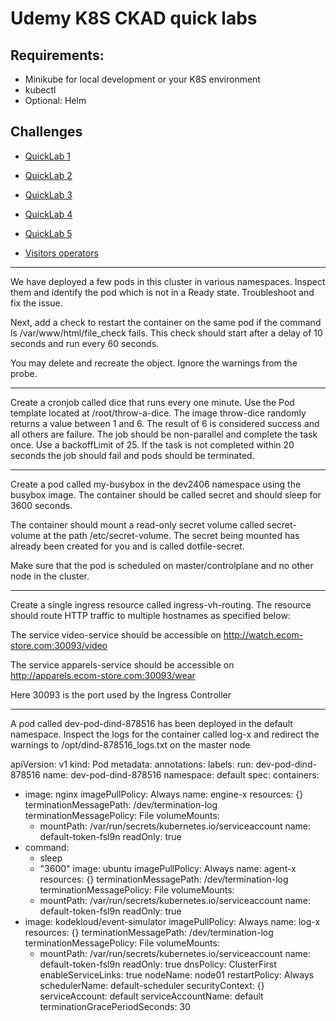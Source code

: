 # Udemy K8S CKAD quick labs

## Requirements:

- Minikube for local development or your K8S environment
- kubectl
- Optional: Helm

## Challenges

- [QuickLab 1](./exercise1/challenge.md)
- [QuickLab 2](./exercise2/challenge.md)
- [QuickLab 3](./exercise3/challenge.md)
- [QuickLab 4](./exercise4/challenge.md)
- [QuickLab 5](./exercise5/challenge.md)

- [Visitors operators](./operators/visitors_dashboard/challenge.md)


---

We have deployed a few pods in this cluster in various namespaces. Inspect them and identify the pod which is not in a Ready state. Troubleshoot and fix the issue.

Next, add a check to restart the container on the same pod if the command ls /var/www/html/file_check fails. This check should start after a delay of 10 seconds and run every 60 seconds.

You may delete and recreate the object. Ignore the warnings from the probe.

---

Create a cronjob called dice that runs every one minute. Use the Pod template located at /root/throw-a-dice. The image throw-dice randomly returns a value between 1 and 6. The result of 6 is considered success and all others are failure.
The job should be non-parallel and complete the task once. Use a backoffLimit of 25.
If the task is not completed within 20 seconds the job should fail and pods should be terminated.

---

Create a pod called my-busybox in the dev2406 namespace using the busybox image. The container should be called secret and should sleep for 3600 seconds.

The container should mount a read-only secret volume called secret-volume at the path /etc/secret-volume. The secret being mounted has already been created for you and is called dotfile-secret.

Make sure that the pod is scheduled on master/controlplane and no other node in the cluster.

---

Create a single ingress resource called ingress-vh-routing. The resource should route HTTP traffic to multiple hostnames as specified below:

The service video-service should be accessible on http://watch.ecom-store.com:30093/video

The service apparels-service should be accessible on http://apparels.ecom-store.com:30093/wear

Here 30093 is the port used by the Ingress Controller

---

A pod called dev-pod-dind-878516 has been deployed in the default namespace. 
Inspect the logs for the container called log-x and redirect the warnings to /opt/dind-878516_logs.txt on the master node


apiVersion: v1
kind: Pod
metadata:
  annotations:
  labels:
    run: dev-pod-dind-878516
  name: dev-pod-dind-878516
  namespace: default
spec:
  containers:
  - image: nginx
    imagePullPolicy: Always
    name: engine-x
    resources: {}
    terminationMessagePath: /dev/termination-log
    terminationMessagePolicy: File
    volumeMounts:
    - mountPath: /var/run/secrets/kubernetes.io/serviceaccount
      name: default-token-fsl9n
      readOnly: true
  - command:
    - sleep
    - "3600"
    image: ubuntu
    imagePullPolicy: Always
    name: agent-x
    resources: {}
    terminationMessagePath: /dev/termination-log
    terminationMessagePolicy: File
    volumeMounts:
    - mountPath: /var/run/secrets/kubernetes.io/serviceaccount
      name: default-token-fsl9n
      readOnly: true
  - image: kodekloud/event-simulator
    imagePullPolicy: Always
    name: log-x
    resources: {}
    terminationMessagePath: /dev/termination-log
    terminationMessagePolicy: File
    volumeMounts:
    - mountPath: /var/run/secrets/kubernetes.io/serviceaccount
      name: default-token-fsl9n
      readOnly: true
  dnsPolicy: ClusterFirst
  enableServiceLinks: true
  nodeName: node01
  restartPolicy: Always
  schedulerName: default-scheduler
  securityContext: {}
  serviceAccount: default
  serviceAccountName: default
  terminationGracePeriodSeconds: 30

